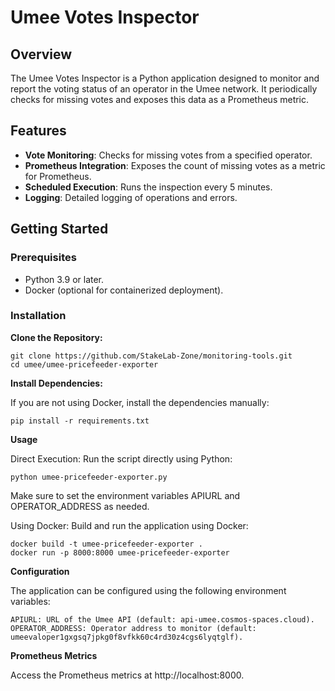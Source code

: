 # Umee Votes Inspector

## Overview

The Umee Votes Inspector is a Python application designed to monitor and report the voting status of an operator in the Umee network. 
It periodically checks for missing votes and exposes this data as a Prometheus metric. 

## Features

- **Vote Monitoring**: Checks for missing votes from a specified operator.
- **Prometheus Integration**: Exposes the count of missing votes as a metric for Prometheus.
- **Scheduled Execution**: Runs the inspection every 5 minutes.
- **Logging**: Detailed logging of operations and errors.

## Getting Started

### Prerequisites

- Python 3.9 or later.
- Docker (optional for containerized deployment).

### Installation

**Clone the Repository:**
   
   ```
   git clone https://github.com/StakeLab-Zone/monitoring-tools.git
   cd umee/umee-pricefeeder-exporter
  ```
    
**Install Dependencies:**

If you are not using Docker, install the dependencies manually:
  ```
  pip install -r requirements.txt
  ```

**Usage**

Direct Execution:
Run the script directly using Python:
  ```
  python umee-pricefeeder-exporter.py
  ```

Make sure to set the environment variables APIURL and OPERATOR_ADDRESS as needed.

Using Docker:
Build and run the application using Docker:

```
docker build -t umee-pricefeeder-exporter .
docker run -p 8000:8000 umee-pricefeeder-exporter
```

**Configuration**

The application can be configured using the following environment variables:

    APIURL: URL of the Umee API (default: api-umee.cosmos-spaces.cloud).
    OPERATOR_ADDRESS: Operator address to monitor (default: umeevaloper1gxgsq7jpkg0f8vfkk60c4rd30z4cgs6lyqtglf).

**Prometheus Metrics**

Access the Prometheus metrics at http://localhost:8000.
